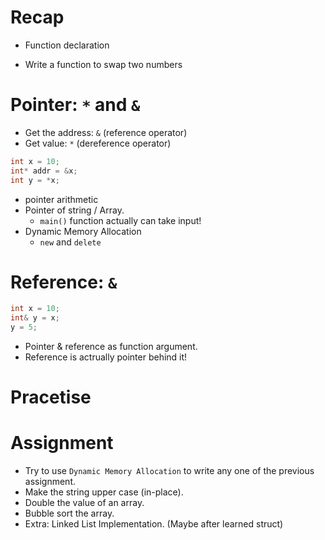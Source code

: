 # Recap

- Function declaration

- Write a function to swap two numbers


# Pointer: `*` and `&`

- Get the address: `&` (reference operator)
- Get value: `*` (dereference operator)

```C++
int x = 10;
int* addr = &x;
int y = *x;
```

- pointer arithmetic
- Pointer of string / Array.
  - `main()` function actually can take input!
- Dynamic Memory Allocation
  - `new` and `delete`


# Reference: `&`

```C++
int x = 10;
int& y = x;
y = 5;
```

- Pointer & reference as function argument.
- Reference is actrually pointer behind it!

# Pracetise


# Assignment
- Try to use `Dynamic Memory Allocation` to write any one of the previous assignment.
- Make the string upper case (in-place).
- Double the value of an array.
- Bubble sort the array.
- Extra: Linked List Implementation. (Maybe after learned struct)